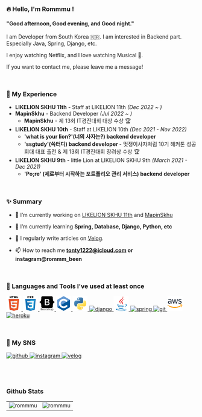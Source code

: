 ### 🔥 Hello, I'm Rommmu !


#### "Good afternoon, Good evening, and Good night."

I am Developer from South Korea 🇰🇷. I am interested in Backend part. Especially Java, Spring, Django, etc.

I enjoy watching Netflix, and I love watching Musical 🎤.

If you want to contact me, please leave me a message!

<br>

### 💫  My Experience
- **LIKELION SKHU 11th** - Staff at LIKELION 11th *(Dec 2022 ~ )*
- **MapinSkhu** - Backend Developer *(Jul 2022 ~ )*
  * <b>MapinSkhu</b> - 제 13회 IT경진대회 대상 수상 🏆
- **LIKELION SKHU 10th** - Staff at LIKELION 10th *(Dec 2021 - Nov 2022)*
  * <b>'what is your lion?'(너의 사자는?) backend developer</b>
  * <b>'ssgtudy'(쓱터디) backend developer </b> - 멋쟁이사자처럼 10기 해커톤 성공회대 대표 출전 & 제 13회 IT경진대회 장려상 수상 🏆
- **LIKELION SKHU 9th** - little Lion at LIKELION SKHU 9th *(March 2021 - Dec 2021)*
  * <b>'Po;re' (제로부터 시작하는 포트폴리오 관리 서비스) backend developer </b>

<br>


### ✨ Summary

- 🔭 I’m currently working on [LIKELION SKHU 11th](https://github.com/LikeLion-11th-SKHU) and [MapinSkhu](https://github.com/MapinSkhu/MapinSkhu.ver2)

- 🌱 I’m currently learning **Spring, Database, Django, Python, etc**

- 📝 I regularly write articles on [Velog](https://velog.io/@rommm).  

- 📫 How to reach me **tonty1222@icloud.com or instagram@rommm_been**

<br>

### 🔨 Languages and Tools I've used at least once
<p align="left">
<a href="https://www.w3.org/html/" target="_blank" rel="noreferrer"> <img src="https://raw.githubusercontent.com/devicons/devicon/master/icons/html5/html5-original-wordmark.svg" alt="html5" width="40" height="40"/> </a>
<a href="https://www.w3schools.com/css/" target="_blank" rel="noreferrer"> <img src="https://raw.githubusercontent.com/devicons/devicon/master/icons/css3/css3-original-wordmark.svg" alt="css3" width="40" height="40"/> </a>
<a href="https://getbootstrap.com" target="_blank" rel="noreferrer"> <img src="https://raw.githubusercontent.com/devicons/devicon/master/icons/bootstrap/bootstrap-plain-wordmark.svg" alt="bootstrap" width="40" height="40"/> </a>
<a href="https://www.cprogramming.com/" target="_blank" rel="noreferrer"> <img src="https://raw.githubusercontent.com/devicons/devicon/master/icons/c/c-original.svg" alt="c" width="40" height="40"/> </a>
<a href="https://www.python.org" target="_blank" rel="noreferrer"> <img src="https://raw.githubusercontent.com/devicons/devicon/master/icons/python/python-original.svg" alt="python" width="40" height="40"/> </a>
<a href="https://www.djangoproject.com/" target="_blank" rel="noreferrer"> <img src="https://cdn.worldvectorlogo.com/logos/django.svg" alt="django" width="40" height="40"/> </a>
<a href="https://www.java.com" target="_blank" rel="noreferrer"> <img src="https://raw.githubusercontent.com/devicons/devicon/master/icons/java/java-original.svg" alt="java" width="40" height="40"/> </a>
<a href="https://spring.io/" target="_blank" rel="noreferrer"> <img src="https://www.vectorlogo.zone/logos/springio/springio-icon.svg" alt="spring" width="40" height="40"/> </a>
<a href="https://git-scm.com/" target="_blank" rel="noreferrer"> <img src="https://www.vectorlogo.zone/logos/git-scm/git-scm-icon.svg" alt="git" width="40" height="40"/> </a>
<a href="https://aws.amazon.com" target="_blank" rel="noreferrer"> <img src="https://raw.githubusercontent.com/devicons/devicon/master/icons/amazonwebservices/amazonwebservices-original-wordmark.svg" alt="aws" width="40" height="40"/> </a>
<a href="https://heroku.com" target="_blank" rel="noreferrer"> <img src="https://www.vectorlogo.zone/logos/heroku/heroku-icon.svg" alt="heroku" width="40" height="40"/> </a>
</p>

<br>

### 🫧 My SNS
  

<a href="https://github.com/Rommmu" target="_blank">
<img src=https://img.shields.io/badge/github-%2324292e.svg?&style=for-the-badge&logo=github&logoColor=white alt=github style="margin-bottom: 5px;" />
</a>
<a href="https://instagram.com/rommm_been" target="_blank">
<img src=https://img.shields.io/badge/instagram-%23000000.svg?&style=for-the-badge&logo=instagram&logoColor=white&color=dd2a7b alt=instagram style="margin-bottom: 5px;" />
</a>
<a href="https://velog.io/@rommm" target="_blank">
<img src=https://img.shields.io/badge/velog-%20C997.svg?&style=for-the-badge&logo=velog&logoColor=white alt=velog style="margin-bottom: 5px;" />
</a>

<br> <br>

### Github Stats  
<table><tr><td valign="top" width="50%">
  
<img src="https://github-readme-stats.vercel.app/api/top-langs?username=rommmu&show_icons=true&hide_border=true&layout=compact" align="left" style="width: 100%" alt="rommmu" />

</td><td valign="top" width="50%">

<img src="https://github-readme-stats.vercel.app/api?username=rommmu&show_icons=true&hide_border=true&layout=compact" align="left" style="width: 100%" alt="rommmu" />

</td></tr></table>  

<br/>  
